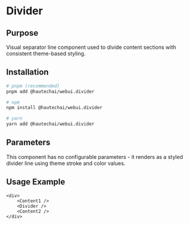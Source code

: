 # Divider

## Purpose

Visual separator line component used to divide content sections with consistent theme-based styling.

## Installation

```bash
# pnpm (recommended)
pnpm add @hautechai/webui.divider

# npm
npm install @hautechai/webui.divider

# yarn
yarn add @hautechai/webui.divider
```

## Parameters

This component has no configurable parameters - it renders as a styled divider line using theme stroke and color values.

## Usage Example

```tsx
<div>
    <Content1 />
    <Divider />
    <Content2 />
</div>
```
